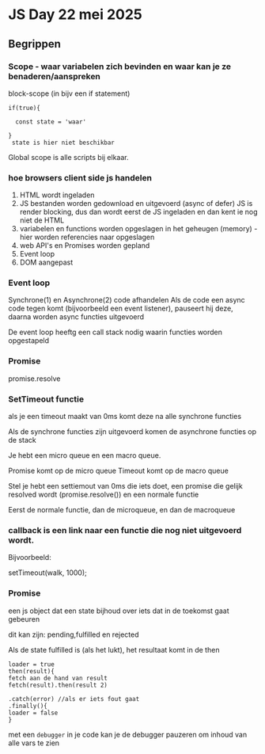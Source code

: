 # JS Day 22 mei 2025


## Begrippen

### Scope - waar variabelen zich bevinden en waar kan je ze benaderen/aanspreken

block-scope (in bijv een if statement)
```
if(true){

  const state = 'waar'

}
 state is hier niet beschikbar

```

Global scope is alle scripts bij elkaar.


### hoe browsers client side js handelen


1. HTML wordt ingeladen
2. JS bestanden worden gedownload en uitgevoerd (async of defer)
JS is render blocking, dus dan wordt eerst de JS ingeladen en dan kent ie nog niet de HTML
3. variabelen en functions worden opgeslagen in het geheugen (memory) - hier worden referencies naar opgeslagen
4. web API's en Promises worden gepland
5. Event loop
6. DOM aangepast

### Event loop

Synchrone(1) en Asynchrone(2) code afhandelen
Als de code een async code tegen komt (bijvoorbeeld een event listener), pauseert hij deze, daarna worden async functies uitgevoerd


De event loop heeftg een call stack nodig waarin functies worden opgestapeld


### Promise

promise.resolve

### SetTimeout functie 

als je een timeout maakt van 0ms komt deze na alle synchrone functies


Als de synchrone functies zijn uitgevoerd komen de asynchrone functies op de stack


Je hebt een micro queue en een macro queue.

Promise komt op de micro queue
Timeout komt op de macro queue

Stel je hebt een settiemout van 0ms die iets doet, een promise die gelijk resolved wordt (promise.resolve()) en een normale functie

Eerst de normale functie, dan de microqueue, en dan de macroqueue


### callback is een link naar een functie die nog niet uitgevoerd wordt.

Bijvoorbeeld:

setTimeout(walk, 1000);

### Promise

een js object dat een state bijhoud over iets dat in de toekomst gaat gebeuren

dit kan zijn:
pending,fulfilled en rejected

Als de state fulfilled is (als het lukt), het resultaat komt in de then

```
loader = true
then(result){
fetch aan de hand van result
fetch(result).then(result 2)

.catch(error) //als er iets fout gaat
.finally(){
loader = false
}
```



met een `debugger` in je code kan je de debugger pauzeren om inhoud van alle vars te zien